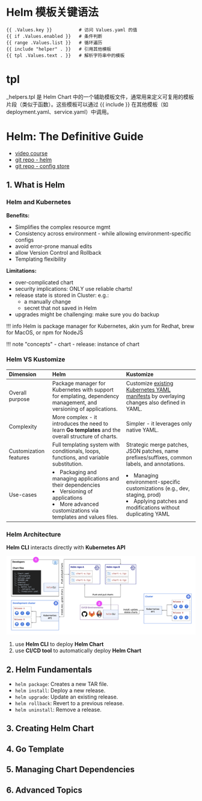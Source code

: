 
# Helm 模板关键语法

```gotemplate
{{ .Values.key }}          # 访问 Values.yaml 的值
{{ if .Values.enabled }}   # 条件判断
{{ range .Values.list }}   # 循环遍历
{{ include "helper" . }}   # 引用其他模板
{{ tpl .Values.text . }}   # 解析字符串中的模板
```

# tpl
_helpers.tpl 是 Helm Chart 中的一个辅助模板文件，通常用来定义可复用的模板片段（类似于函数）。这些模板可以通过 {{ include }} 在其他模板（如 deployment.yaml、service.yaml）中调用。


# Helm: The Definitive Guide 
- [video course](https://ibm-learning.udemy.com/course/definitive-helm-course-beginner-master/learn/lecture/46456923#overview)
- [git repo - helm](https://github.com/lm-academy/helm-course)
- [git repo - config store](https://github.com/lm-academy/config-store)

## 1. What is Helm
### Helm and Kubernetes
**Benefits:**

- Simplifies the complex resource mgmt
- Consistency across environment - while allowing environment-specific configs
- avoid error-prone manual edits
- allow Version Control and Rollback
- Templating flexibility

**Limitations:**

- over-complicated chart
- security implications: ONLY use reliable charts!
- release state is stored in Cluster: e.g.:
    - a manually change
    - secret that not saved in Helm
- upgrades might be challenging: make sure you do backup


!!! info
    Helm is package manager for Kubernetes, akin yum for Redhat, brew for MacOS, or npm for NodeJS

!!! note "concepts"
    - chart
    - release: instance of chart


### Helm VS Kustomize

|Dimension|Helm|Kustomize|
|:-|:-|:-|
|Overall purpose|Package manager for Kubernetes with support for emplating, dependency management, and versioning of applications.|Customize <u>existing Kubernetes YAML manifests</u> by overlaying changes also defined in YAML.|
|Complexity|More complex - it introduces the need to learn **Go templates** and the overall structure of charts.|Simpler - it leverages only native YAML.|
|Customization features|Full templating system with conditionals, loops, functions, and variable substitution.|Strategic merge patches, JSON patches, name prefixes/suffixes, common labels, and annotations.|
|Use-cases|<li>Packaging and managing applications and their dependencies</li><li>Versioning of applications</li><li>More advanced customizations via templates and values files.</li>|<li>Managing environment-specific customizations (e.g., dev, staging, prod)</li><li>Applying patches and modifications without duplicating YAML</li>|

### Helm Architecture

**Helm CLI** interacts directly with **Kubernetes API**

<img src="./imgs/architecture.png" />

1. use **Helm CLI** to deploy **Helm Chart** 
1. use **CI/CD tool** to automatically deploy **Helm Chart**

## 2. Helm Fundamentals

- `helm package`: Creates a new TAR file.
- `helm install`: Deploy a new release.
- `helm upgrade`: Update an existing release.
- `helm rollback`: Revert to a previous release.
- `helm uninstall`: Remove a release.

## 3. Creating Helm Chart
## 4. Go Template
## 5. Managing Chart Dependencies
## 6. Advanced Topics